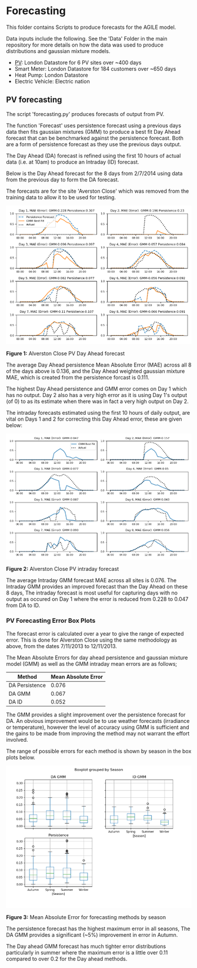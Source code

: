# Forecasting

This folder contains Scripts to produce forecasts for the AGILE model.

Data inputs include the following. See the 'Data' Folder in the main repository for more details
on how the data was used to produce distributions and gaussian mixture models.
- [PV](#pv-forecasting): London Datastore for 6 PV sites over ~400 days
- Smart Meter: London Datastore for 184 customers over ~650 days
- Heat Pump: London Datastore 
- Electric Vehicle: Electric nation

## PV forecasting

The script 'forecasting.py' produces forecasts of output from PV.

The function 'Forecast' uses persistence forecast using a previous days data then fits gaussian mixtures (GMM) to produce a best fit Day Ahead forecast that 
can be benchmarked against the persistence forecast. Both are a form of persistence forecast as they use the previous days output.

The Day Ahead (DA) forecast is refined using the first 10 hours of actual data (i.e. at 10am) to produce an Intraday (ID) forecast.

Below is the Day Ahead forecast for the 8 days from 2/7/2014 using data from the previous day to form the DA forecast. 

The forecasts are for the site 'Averston Close' which was removed from the training data to allow it to be used for testing.

![Day Ahead](Day_Ahead2.png)

**Figure 1:** Alverston Close PV Day Ahead forecast 

The average Day Ahead persistence Mean Absolute Error (MAE) across all 8 of the days above is 0.136, and the Day Ahead weighted gaussian mixture MAE, which is created from the persistence forcast is 0.111.

The highest Day Ahead persistence and GMM error comes on Day 1 which has no output. Day 2 also has a very high error as it is using Day 1's output (of 0) to as its estimate when there was in fact a very high output on Day 2.

The intraday forecasts estimated using the first 10 hours of daily output, are vital on Days 1 and 2 for correcting this Day Ahead error, these are given below:

![Intraday](Intraday2.png)

**Figure 2:** Alverston Close PV intraday forecast

The average Intraday GMM forecast MAE across all sites is 0.076. The Intraday GMM provides an improved forecast than the Day Ahead on these 8 days,
The intraday forecast is most useful for capturing days with no output as occured on Day 1 where the error is reduced from 0.228 to 0.047 from DA to ID.

### PV Forecasting Error Box Plots

The forecast error is calculated over a year to give the range of expected error. This is done for Alverston Close using the same methodology as above, from the dates 7/11/2013 to 12/11/2013.

The Mean Absolute Errors for day ahead persistence and gaussian mixture model (GMM) as well as the GMM intraday mean errors are as follows;

Method | Mean Absolute Error
-------|--------------------
DA Persistence| 0.076
DA GMM|0.067
DA ID|0.052

The GMM provides a slight improvement over the persistence forecast for DA. An obvious improvement would be to use weather forecasts (irradiance or temperature), however the level of accuracy using GMM is sufficient and the gains to be made from improving the method may not warrant the effort involved.

The range of possible errors for each method is shown by season in the box plots below. 

![Intraday](box_plots.png)

**Figure 3:** Mean Absolute Error for forecasting methods by season

The persistence forecast has the highest maximum error in all seasons, The DA GMM provides a significant (~5%) improvement in error in Autumn.

The Day ahead GMM forecast has much tighter error distributions particularly in summer where the maximum error is a little over 0.11 compared to over 0.2 for the Day ahead methods.
